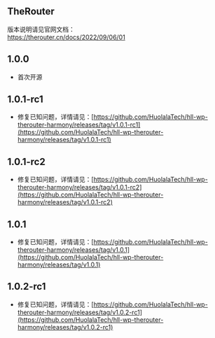 TheRouter
---

版本说明请见官网文档：  
https://therouter.cn/docs/2022/09/06/01


## 1.0.0
* 首次开源

## 1.0.1-rc1  
* 修复已知问题，详情请见：[https://github.com/HuolalaTech/hll-wp-therouter-harmony/releases/tag/v1.0.1-rc1](https://github.com/HuolalaTech/hll-wp-therouter-harmony/releases/tag/v1.0.1-rc1)  


## 1.0.1-rc2  
* 修复已知问题，详情请见：[https://github.com/HuolalaTech/hll-wp-therouter-harmony/releases/tag/v1.0.1-rc2](https://github.com/HuolalaTech/hll-wp-therouter-harmony/releases/tag/v1.0.1-rc2)  


## 1.0.1  
* 修复已知问题，详情请见：[https://github.com/HuolalaTech/hll-wp-therouter-harmony/releases/tag/v1.0.1](https://github.com/HuolalaTech/hll-wp-therouter-harmony/releases/tag/v1.0.1)  


## 1.0.2-rc1  
* 修复已知问题，详情请见：[https://github.com/HuolalaTech/hll-wp-therouter-harmony/releases/tag/v1.0.2-rc1](https://github.com/HuolalaTech/hll-wp-therouter-harmony/releases/tag/v1.0.2-rc1)  
